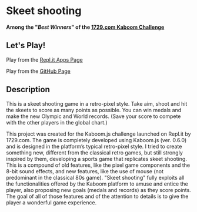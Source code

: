 # Skeet shooting
**Among the "_Best Winners_" of the [1729.com Kaboom Challenge](https://1729.com/replit-kaboom/)**

## Let's Play!
Play from the [Repl.it Apps Page](https://replit.com/@Salvatore373/Skeet-Shooting?v=1)

Play from the [GitHub Page](https://salvatore373.github.io/skeet-shooting/)

## Description
This is a skeet shooting game in a retro-pixel style. Take aim, shoot and hit the skeets to score as many points as possible. You can win medals and make the new Olympic and World records. (Save your score to compete with the other players in the global chart.)

This project was created for the Kaboom.js challenge launched on Repl.it by 1729.com. The game is completely developed using Kaboom.js (ver. 0.6.0) and is designed in the platform’s typical retro-pixel style.
I tried to create something new, different from the classical retro games, but still strongly inspired by them, developing a sports game that replicates skeet shooting. This is a compound of old features, like the pixel game components and the 8-bit sound effects, and new features, like the use of mouse (not predominant in the classical 80s game).
"Skeet shooting" fully exploits all the functionalities offered by the Kaboom platform to amuse and entice the player, also proposing new goals (medals and records) as they score points.
The goal of all of those features and of the attention to details is to give the player a wonderful game experience.